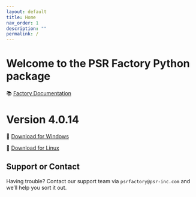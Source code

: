 ```yaml
---
layout: default
title: Home
nav_order: 1
description: ""
permalink: /
---
```


# Welcome to the PSR Factory Python package


📚 [Factory Documentation](https://docs.psr-inc.com/factory/)

# Version 4.0.14

🔗 [Download for Windows](https://www.psr-inc.com/app/link/?t=d&f=factory_python-4.0.14-windows-x64-84840b6-release.zip)

🔗 [Download for Linux](https://www.psr-inc.com/app/link/?t=d&f=factory_python-4.0.14-linux-x64-84840b63-release)


## Support or Contact

Having trouble? Contact our support team via `psrfactory@psr-inc.com` and we’ll help you sort it out.
